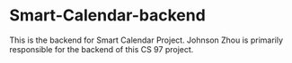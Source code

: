 # Smart-Calendar-backend

This is the backend for Smart Calendar Project. Johnson Zhou is primarily responsible for the backend of this CS 97 project. 